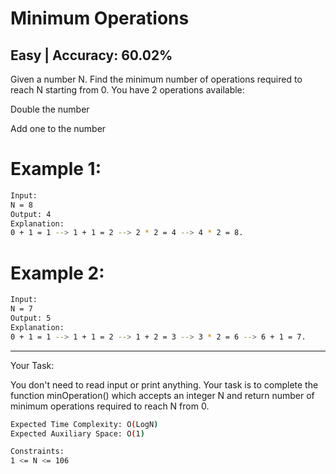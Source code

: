 # Minimum Operations

## Easy  |  Accuracy: 60.02%

<p>Given a number N. Find the minimum number of operations required to reach N starting from 0. You have 2 operations available:<p>

<p>Double the number</p>
<p>Add one to the number</p>

# Example 1:
```bash
Input:
N = 8
Output: 4
Explanation: 
0 + 1 = 1 --> 1 + 1 = 2 --> 2 * 2 = 4 --> 4 * 2 = 8.
```

# Example 2:

```bash
Input: 
N = 7
Output: 5
Explanation: 
0 + 1 = 1 --> 1 + 1 = 2 --> 1 + 2 = 3 --> 3 * 2 = 6 --> 6 + 1 = 7.
```

<hr>

<span>Your Task:</span>
<p>You don't need to read input or print anything. Your task is to complete the function minOperation() which accepts an integer N and return number of minimum operations required to reach N from 0.</p>

```bash
Expected Time Complexity: O(LogN)
Expected Auxiliary Space: O(1)

Constraints:
1 <= N <= 106
```